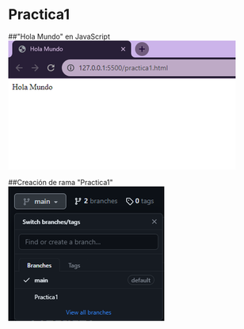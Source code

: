 # Practica1
##"Hola Mundo" en JavaScript
![Alt text](/Imagenes/holamundo.png)

##Creación de rama "Practica1"
![Alt text](/Imagenes/rama.png)